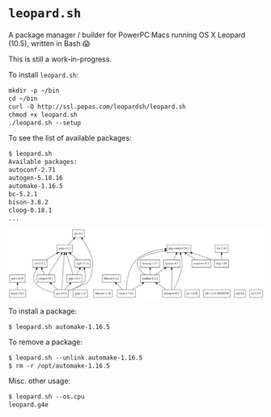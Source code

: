# `leopard.sh`

A package manager / builder for PowerPC Macs running OS X Leopard (10.5), written in Bash 😱

This is still a work-in-progress.

To install `leopard.sh`:

```
mkdir -p ~/bin
cd ~/bin
curl -O http://ssl.pepas.com/leopardsh/leopard.sh
chmod +x leopard.sh
./leopard.sh --setup
```

To see the list of available packages:

```
$ leopard.sh 
Available packages:
autoconf-2.71
autogen-5.18.16
automake-1.16.5
bc-5.2.1
bison-3.8.2
cloog-0.18.1
...
```

![Dependency graph](deps/dependencies.png)

To install a package:

```
$ leopard.sh automake-1.16.5
```

To remove a package:

```
$ leopard.sh --unlink automake-1.16.5
$ rm -r /opt/automake-1.16.5
```

Misc. other usage:

```
$ leopard.sh --os.cpu
leopard.g4e
```
